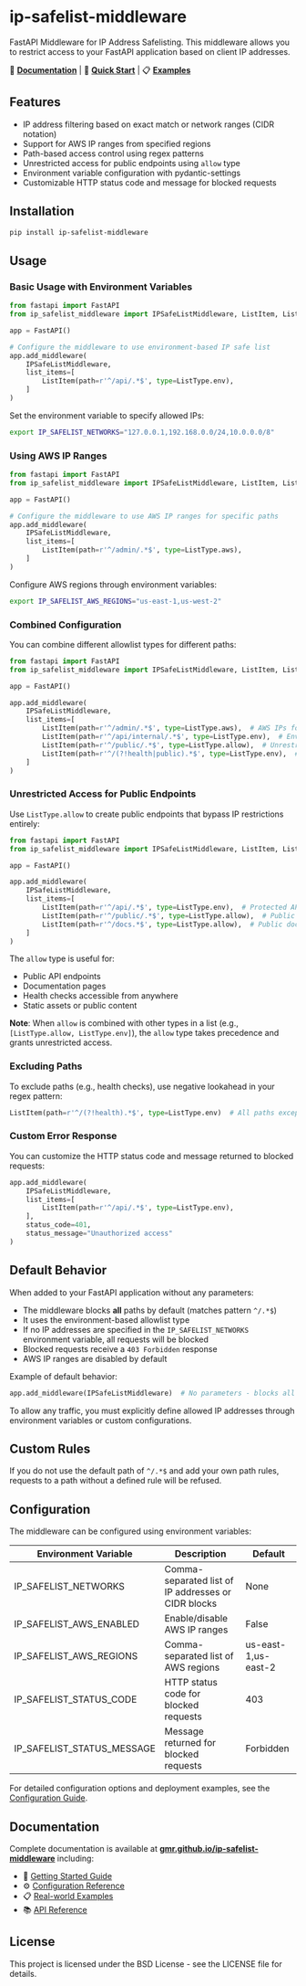 # ip-safelist-middleware

FastAPI Middleware for IP Address Safelisting. This middleware allows you to restrict access to your FastAPI application based on client IP addresses.

📖 **[Documentation](https://gmr.github.io/ip-safelist-middleware)** | 🚀 **[Quick Start](https://gmr.github.io/ip-safelist-middleware/getting-started/)** | 📋 **[Examples](https://gmr.github.io/ip-safelist-middleware/examples/)**

## Features

- IP address filtering based on exact match or network ranges (CIDR notation)
- Support for AWS IP ranges from specified regions
- Path-based access control using regex patterns
- Unrestricted access for public endpoints using `allow` type
- Environment variable configuration with pydantic-settings
- Customizable HTTP status code and message for blocked requests

## Installation

```bash
pip install ip-safelist-middleware
```

## Usage

### Basic Usage with Environment Variables

```python
from fastapi import FastAPI
from ip_safelist_middleware import IPSafeListMiddleware, ListItem, ListType

app = FastAPI()

# Configure the middleware to use environment-based IP safe list
app.add_middleware(
    IPSafeListMiddleware,
    list_items=[
        ListItem(path=r'^/api/.*$', type=ListType.env),
    ]
)
```

Set the environment variable to specify allowed IPs:
```bash
export IP_SAFELIST_NETWORKS="127.0.0.1,192.168.0.0/24,10.0.0.0/8"
```

### Using AWS IP Ranges

```python
from fastapi import FastAPI
from ip_safelist_middleware import IPSafeListMiddleware, ListItem, ListType

app = FastAPI()

# Configure the middleware to use AWS IP ranges for specific paths
app.add_middleware(
    IPSafeListMiddleware,
    list_items=[
        ListItem(path=r'^/admin/.*$', type=ListType.aws),
    ]
)
```

Configure AWS regions through environment variables:
```bash
export IP_SAFELIST_AWS_REGIONS="us-east-1,us-west-2"
```

### Combined Configuration

You can combine different allowlist types for different paths:

```python
from fastapi import FastAPI
from ip_safelist_middleware import IPSafeListMiddleware, ListItem, ListType

app = FastAPI()

app.add_middleware(
    IPSafeListMiddleware,
    list_items=[
        ListItem(path=r'^/admin/.*$', type=ListType.aws),  # AWS IPs for admin
        ListItem(path=r'^/api/internal/.*$', type=ListType.env),  # Environment IPs for internal API
        ListItem(path=r'^/public/.*$', type=ListType.allow),  # Unrestricted access for public endpoints
        ListItem(path=r'^/(?!health|public).*$', type=ListType.env),  # Environment IPs for everything except health/public
    ]
)
```

### Unrestricted Access for Public Endpoints

Use `ListType.allow` to create public endpoints that bypass IP restrictions entirely:

```python
from fastapi import FastAPI
from ip_safelist_middleware import IPSafeListMiddleware, ListItem, ListType

app = FastAPI()

app.add_middleware(
    IPSafeListMiddleware,
    list_items=[
        ListItem(path=r'^/api/.*$', type=ListType.env),  # Protected API endpoints
        ListItem(path=r'^/public/.*$', type=ListType.allow),  # Public endpoints - no IP restrictions
        ListItem(path=r'^/docs.*$', type=ListType.allow),  # Public documentation
    ]
)
```

The `allow` type is useful for:
- Public API endpoints
- Documentation pages
- Health checks accessible from anywhere
- Static assets or public content

**Note**: When `allow` is combined with other types in a list (e.g., `[ListType.allow, ListType.env]`), the `allow` type takes precedence and grants unrestricted access.

### Excluding Paths

To exclude paths (e.g., health checks), use negative lookahead in your regex pattern:

```python
ListItem(path=r'^/(?!health).*$', type=ListType.env)  # All paths except /health
```

### Custom Error Response

You can customize the HTTP status code and message returned to blocked requests:

```python
app.add_middleware(
    IPSafeListMiddleware,
    list_items=[
        ListItem(path=r'^/api/.*$', type=ListType.env),
    ],
    status_code=401,
    status_message="Unauthorized access"
)
```

## Default Behavior

When added to your FastAPI application without any parameters:

- The middleware blocks **all** paths by default (matches pattern `^/.*$`)
- It uses the environment-based allowlist type
- If no IP addresses are specified in the `IP_SAFELIST_NETWORKS` environment variable, all requests will be blocked
- Blocked requests receive a `403 Forbidden` response
- AWS IP ranges are disabled by default

Example of default behavior:
```python
app.add_middleware(IPSafeListMiddleware)  # No parameters - blocks all requests by default
```

To allow any traffic, you must explicitly define allowed IP addresses through environment variables or custom configurations.

## Custom Rules

If you do not use the default path of `^/.*$` and add your own path rules, requests to a path without a defined rule will be refused.

## Configuration

The middleware can be configured using environment variables:

| Environment Variable | Description | Default |
|---------------------|-------------|---------|
| IP_SAFELIST_NETWORKS | Comma-separated list of IP addresses or CIDR blocks | None |
| IP_SAFELIST_AWS_ENABLED | Enable/disable AWS IP ranges | False |
| IP_SAFELIST_AWS_REGIONS | Comma-separated list of AWS regions | us-east-1,us-east-2 |
| IP_SAFELIST_STATUS_CODE | HTTP status code for blocked requests | 403 |
| IP_SAFELIST_STATUS_MESSAGE | Message returned for blocked requests | Forbidden |

For detailed configuration options and deployment examples, see the [Configuration Guide](https://gmr.github.io/ip-safelist-middleware/configuration/).

## Documentation

Complete documentation is available at **[gmr.github.io/ip-safelist-middleware](https://gmr.github.io/ip-safelist-middleware)** including:

- 🚀 [Getting Started Guide](https://gmr.github.io/ip-safelist-middleware/getting-started/)
- ⚙️ [Configuration Reference](https://gmr.github.io/ip-safelist-middleware/configuration/)
- 📋 [Real-world Examples](https://gmr.github.io/ip-safelist-middleware/examples/)
- 📚 [API Reference](https://gmr.github.io/ip-safelist-middleware/api-reference/)

## License

This project is licensed under the BSD License - see the LICENSE file for details.

